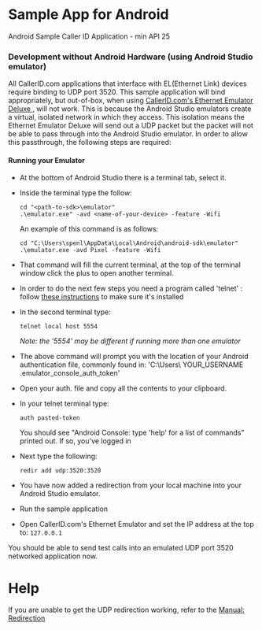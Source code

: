 # Sample App for Android
Android Sample Caller ID Application - min API 25

### Development without Android Hardware (using Android Studio emulator)
All CallerID.com applications that interface with EL(Ethernet Link) devices require binding to UDP port 3520. This sample application will bind appropriately, but out-of-box, when using [CallerID.com's Ethernet Emulator Deluxe ](https://callerid.com/developers.php?tab=test), will not work. This is because the Android Studio emulators create a virtual, isolated network in which they access. This isolation means the Ethernet Emulator Deluxe will send out a UDP packet but the packet will not be able to pass through into the Android Studio emulator. In order to allow this passthrough, the following steps are required:

  #### Running your Emulator
  - At the bottom of Android Studio there is a terminal tab, select it.
  - Inside the terminal type the follow:
    
    ``` 
    cd "<path-to-sdk>\emulator"
    .\emulator.exe" -avd <name-of-your-device> -feature -Wifi
    ```
    An example of this command is as follows:
    ```
    cd "C:\Users\spenl\AppData\Local\Android\android-sdk\emulator"
    .\emulator.exe -avd Pixel -feature -Wifi 
    ```
  - That command will fill the current terminal, at the top of the terminal window click the plus to open another terminal.
  - In order to do the next few steps you need a program called 'telnet' : follow [these instructions](https://www.technipages.com/windows-10-enable-telnet) to make sure it's installed
  - In the second terminal type:
    ```
    telnet local host 5554
    ````
    *Note: the '5554' may be different if running more than one emulator*
  - The above command will prompt you with the location of your Android authentication file, commonly found in: 'C:\Users\ YOUR_USERNAME \.emulator_console_auth_token'
  - Open your auth. file and copy all the contents to your clipboard.
  - In your telnet terminal type:
    ```
    auth pasted-token
    ```
    You should see "Android Console: type 'help' for a list of commands" printed out. If so, you've logged in
  - Next type the following:
    ```
    redir add udp:3520:3520
    ```
  - You have now added a redirection from your local machine into your Android Studio emulator.
  - Run the sample application
  - Open CallerID.com's Ethernet Emulator and set the IP address at the top to: ```127.0.0.1```

You should be able to send test calls into an emulated UDP port 3520 networked application now.



# Help
If you are unable to get the UDP redirection working, refer to the [Manual: Redirection](https://developer.android.com/studio/run/emulator-networking#consoleredir)
